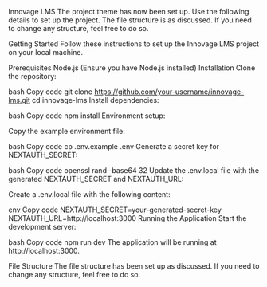 Innovage LMS
The project theme has now been set up. Use the following details to set up the project. The file structure is as discussed. If you need to change any structure, feel free to do so.

Getting Started
Follow these instructions to set up the Innovage LMS project on your local machine.

Prerequisites
Node.js (Ensure you have Node.js installed)
Installation
Clone the repository:

bash
Copy code
git clone https://github.com/your-username/innovage-lms.git
cd innovage-lms
Install dependencies:

bash
Copy code
npm install
Environment setup:

Copy the example environment file:

bash
Copy code
cp .env.example .env
Generate a secret key for NEXTAUTH_SECRET:

bash
Copy code
openssl rand -base64 32
Update the .env.local file with the generated NEXTAUTH_SECRET and NEXTAUTH_URL:

Create a .env.local file with the following content:

env
Copy code
NEXTAUTH_SECRET=your-generated-secret-key
NEXTAUTH_URL=http://localhost:3000
Running the Application
Start the development server:

bash
Copy code
npm run dev
The application will be running at http://localhost:3000.

File Structure
The file structure has been set up as discussed. If you need to change any structure, feel free to do so.

